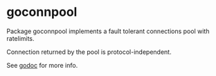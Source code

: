 # goconnpool

Package goconnpool implements a fault tolerant connections pool with
ratelimits.

Connection returned by the pool is protocol-independent.

See [godoc](https://godoc.org/github.com/derElektrobesen/goconnpool) for more info.
